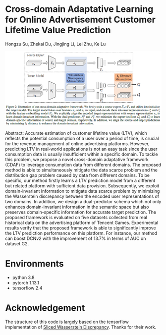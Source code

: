 # Cross-domain Adaptative Learning for Online Advertisement Customer Lifetime Value Prediction

Hongzu Su, Zhekai Du, Jingjing Li, Lei Zhu, Ke Lu

![](./framework.png)


Abstract: Accurate estimation of customer lifetime value (LTV), which reflects the potential consumption of a user over a period of time, is crucial for the revenue management of online advertising platforms. However, predicting LTV in real-world applications is not an easy task since the user consumption data is usually insufficient within a specific domain. To tackle this problem, we propose a novel cross-domain adaptative framework (CDAF) to leverage consumption data from different domains. The proposed method is able to simultaneously mitigate the data scarce problem and the distribution gap problem caused by data from different domains. To be specific, our method firstly learns a LTV prediction model from a different but related platform with sufficient data provision. Subsequently, we exploit domain-invariant information to mitigate data scarce problem by minimizing the Wasserstein discrepancy between the encoded user representations of two domains. In addition, we design a dual-predictor schema which not only enhances domain-invariant information in the semantic space but also preserves domain-specific information for accurate target prediction. The proposed framework is evaluated on five datasets collected from real historical data on the advertising platform of Tencent Games. Experimental results verify that the proposed framework is able to significantly improve the LTV prediction performance on this platform. For instance, our method can boost DCNv2 with the improvement of $13.7\%$ in terms of AUC on dataset G2.

# Environments
- python 3.8
- pytorch 1.13.1
- tensorflow 2.4 

# Acknowledgement
The structure of this code is largely based on the tensorflow implementation of [Sliced Wasserstein Discrepancy](https://github.com/apple/ml-cvpr2019-swd/blob/main/swd.py). Thanks for their work. 